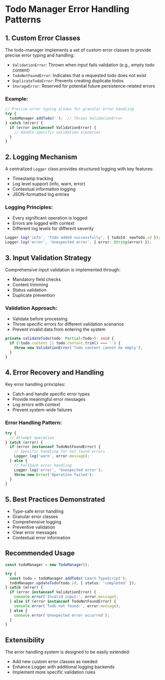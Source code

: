 # Todo Manager Error Handling Patterns

## 1. Custom Error Classes

The todo-manager implements a set of custom error classes to provide precise error typing and handling:

- `ValidationError`: Thrown when input fails validation (e.g., empty todo content)
- `TodoNotFoundError`: Indicates that a requested todo does not exist
- `DuplicateTodoError`: Prevents creating duplicate todos
- `StorageError`: Reserved for potential future persistence-related errors

### Example:
```typescript
// Precise error typing allows for granular error handling
try {
  todoManager.addTodo('');  // Throws ValidationError
} catch (error) {
  if (error instanceof ValidationError) {
    // Handle specific validation scenarios
  }
}
```

## 2. Logging Mechanism

A centralized `Logger` class provides structured logging with key features:
- Timestamp tracking
- Log level support (info, warn, error)
- Contextual information logging
- JSON-formatted log entries

### Logging Principles:
- Every significant operation is logged
- Errors are logged with context
- Different log levels for different severity

```typescript
Logger.log('info', 'Todo added successfully', { todoId: newTodo.id });
Logger.log('error', 'Unexpected error', { error: String(error) });
```

## 3. Input Validation Strategy

Comprehensive input validation is implemented through:
- Mandatory field checks
- Content trimming
- Status validation
- Duplicate prevention

### Validation Approach:
- Validate before processing
- Throw specific errors for different validation scenarios
- Prevent invalid data from entering the system

```typescript
private validateTodo(todo: Partial<Todo>): void {
  if (!todo.content || todo.content.trim() === '') {
    throw new ValidationError('Todo content cannot be empty');
  }
}
```

## 4. Error Recovery and Handling

Key error handling principles:
- Catch and handle specific error types
- Provide meaningful error messages
- Log errors with context
- Prevent system-wide failures

### Error Handling Pattern:
```typescript
try {
  // Attempt operation
} catch (error) {
  if (error instanceof TodoNotFoundError) {
    // Specific handling for not found errors
    Logger.log('warn', error.message);
  } else {
    // Fallback error handling
    Logger.log('error', 'Unexpected error');
    throw new Error('Operation failed');
  }
}
```

## 5. Best Practices Demonstrated

- Type-safe error handling
- Granular error classes
- Comprehensive logging
- Preventive validation
- Clear error messages
- Contextual error information

## Recommended Usage

```typescript
const todoManager = new TodoManager();

try {
  const todo = todoManager.addTodo('Learn TypeScript');
  todoManager.updateTodo(todo.id, { status: 'completed' });
} catch (error) {
  if (error instanceof ValidationError) {
    console.error('Invalid input:', error.message);
  } else if (error instanceof TodoNotFoundError) {
    console.error('Todo not found:', error.message);
  } else {
    console.error('Unexpected error occurred');
  }
}
```

## Extensibility

The error handling system is designed to be easily extended:
- Add new custom error classes as needed
- Enhance Logger with additional logging backends
- Implement more specific validation rules